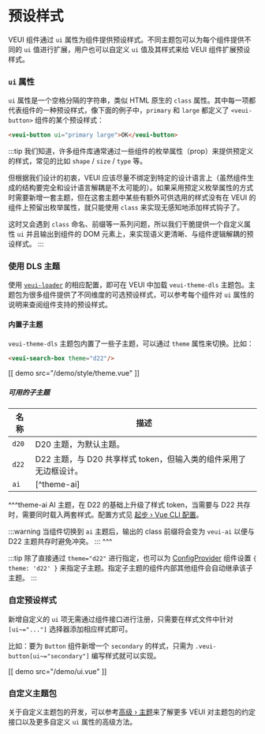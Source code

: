 # 预设样式

VEUI 组件通过 `ui` 属性为组件提供预设样式。不同主题包可以为每个组件提供不同的 `ui` 值进行扩展，用户也可以自定义 `ui` 值及其样式来给 VEUI 组件扩展预设样式。

### `ui` 属性

`ui` 属性是一个空格分隔的字符串，类似 HTML 原生的 `class` 属性。其中每一项都代表组件的一种预设样式，像下面的例子中，`primary` 和 `large` 都定义了 `<veui-button>` 组件的某个预设样式：

```html
<veui-button ui="primary large">OK</veui-button>
```

:::tip
我们知道，许多组件库通常通过一些组件的枚举属性（prop）来提供预定义的样式，常见的比如 `shape` / `size` / `type` 等。

但根据我们设计的初衷，VEUI 应该尽量不绑定到特定的设计语言上（虽然组件生成的结构要完全和设计语言解耦是不太可能的）。如果采用预定义枚举属性的方式时需要新增一套主题，但在这套主题中某些有额外可供选用的样式没有在 VEUI 的组件上预留出枚举属性，就只能使用 `class` 来实现无感知地添加样式钩子了。

这时又会遇到 `class` 命名、前缀等一系列问题，所以我们干脆提供一个自定义属性 `ui` 并且输出到组件的 DOM 元素上，来实现语义更清晰、与组件逻辑解耦的预设样式。
:::

### 使用 DLS 主题

使用 [`veui-loader`](./veui-loader) 的相应配置，即可在 VEUI 中加载 `veui-theme-dls` 主题包。主题包为很多组件提供了不同维度的可选预设样式，可以参考每个组件对 `ui` 属性的说明来查阅组件支持的预设样式。

#### 内置子主题

`veui-theme-dls` 主题包内置了一些子主题，可以通过 `theme` 属性来切换。比如：

```html
<veui-search-box theme="d22"/>
```

[[ demo src="/demo/style/theme.vue" ]]

##### 可用的子主题

| 名称 | 描述 |
| -- | -- |
| `d20` | D20 主题，为默认主题。 |
| `d22` | D22 主题，与 D20 共享样式 token，但输入类的组件采用了无边框设计。 |
| `ai` | [^theme-ai] |

^^^theme-ai
AI 主题，在 D22 的基础上升级了样式 token，当需要与 D22 共存时，需要同时载入两套样式。配置方式见 [起步 › Vue CLI 配置](/getting-started#vue-cli-配置)。

:::warning
当组件切换到 `ai` 主题后，输出的 class 前缀将会变为 `veui-ai` 以便与 D22 主题共存时避免冲突。
:::
^^^

:::tip
除了直接通过 `theme="d22"` 进行指定，也可以为 [ConfigProvider](../components/config-provider) 组件设置 `{ theme: 'd22' }` 来指定子主题。指定子主题的组件内部其他组件会自动继承该子主题。
:::

### 自定预设样式

新增自定义的 `ui` 项无需通过组件接口进行注册，只需要在样式文件中针对 `[ui~="..."]` 选择器添加相应样式即可。

比如：要为 `Button` 组件新增一个 `secondary` 的样式，只需为 `.veui-button[ui~="secondary"]` 编写样式就可以实现。

[[ demo src="/demo/ui.vue" ]]

### 自定义主题包

关于自定义主题包的开发，可以参考[高级 › 主题](../advanced/theming)来了解更多 VEUI 对主题包的约定接口以及更多自定义 `ui` 属性的高级方法。
